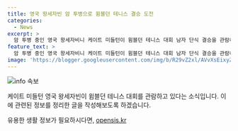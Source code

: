 ```yaml
---
title: 영국 왕세자빈 암 투병으로 윔블던 테니스 결승 도전
categories:
  - News
excerpt: >
  암 투병 중인 영국 왕세자비니 케이트 미들턴이 윔블던 테니스 대회 남자 단식 결승을 관람하기 위해 올잉글랜드 클럽에 도착했다.
feature_text: >
  암 투병 중인 영국 왕세자비니 케이트 미들턴이 윔블던 테니스 대회 남자 단식 결승을 관람하기 위해 올잉글랜드 클럽에 도착했다.
image: 'https://blogger.googleusercontent.com/img/b/R29vZ2xl/AVvXsEixyZcFfHzMRdzZMjFBmAUKJYCLCGyLL1o632UiGVXcaFdKo_bkvkuCioo0uUKlGfBVcT3P84aROyZIXSBEx3Aw5nCQ3pTgDom1WDC4m8eifvWiAmWEEVb4x6G_l8C0QH225ldMjyaFvpxGEBGNO37VmDTDMHGhJPq73UglMfDca1-0aw/s1600/blogspot.png'
---
```


<p><img src="https://blogger.googleusercontent.com/img/b/R29vZ2xl/AVvXsEixyZcFfHzMRdzZMjFBmAUKJYCLCGyLL1o632UiGVXcaFdKo_bkvkuCioo0uUKlGfBVcT3P84aROyZIXSBEx3Aw5nCQ3pTgDom1WDC4m8eifvWiAmWEEVb4x6G_l8C0QH225ldMjyaFvpxGEBGNO37VmDTDMHGhJPq73UglMfDca1-0aw/s1600/blogspot.png" alt="info 속보" /></p>

<p>케이트 미들턴 영국 왕세자빈이 윔블던 테니스 대회를 관람하고 있다는 소식입니다. 이에 관련된 정보를 정리한 글을 작성해보도록 하겠습니다.</p>
유용한 생활 정보가 필요하시다면, <a href="https://opensis.kr" rel="dofollow">opensis.kr</a>



